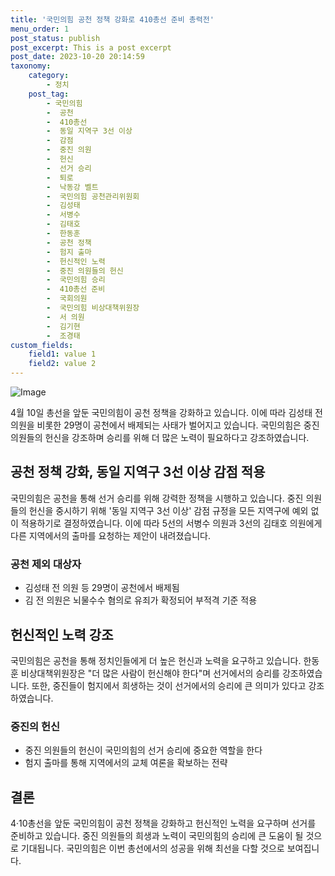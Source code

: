```yaml
---
title: '국민의힘 공천 정책 강화로 410총선 준비 총력전'
menu_order: 1
post_status: publish
post_excerpt: This is a post excerpt
post_date: 2023-10-20 20:14:59
taxonomy:
    category:
        - 정치
    post_tag:
        - 국민의힘
        -  공천
        -  410총선
        -  동일 지역구 3선 이상
        -  감점
        -  중진 의원
        -  헌신
        -  선거 승리
        -  퇴로
        -  낙동강 벨트
        -  국민의힘 공천관리위원회
        -  김성태
        -  서병수
        -  김태호
        -  한동훈
        -  공천 정책
        -  험지 출마
        -  헌신적인 노력
        -  중진 의원들의 헌신
        -  국민의힘 승리
        -  410총선 준비
        -  국회의원
        -  국민의힘 비상대책위원장
        -  서 의원
        -  김기현
        -  조경태
custom_fields:
    field1: value 1
    field2: value 2
---
```


![Image](https://imgnews.pstatic.net/image/020/2024/02/07/0003546928_001_20240207030203876.jpg?type=w647)


4월 10일 총선을 앞둔 국민의힘이 공천 정책을 강화하고 있습니다. 이에 따라 김성태 전 의원을 비롯한 29명이 공천에서 배제되는 사태가 벌어지고 있습니다. 국민의힘은 중진 의원들의 헌신을 강조하며 승리를 위해 더 많은 노력이 필요하다고 강조하였습니다.

## 공천 정책 강화, 동일 지역구 3선 이상 감점 적용
국민의힘은 공천을 통해 선거 승리를 위해 강력한 정책을 시행하고 있습니다. 중진 의원들의 헌신을 중시하기 위해 '동일 지역구 3선 이상' 감점 규정을 모든 지역구에 예외 없이 적용하기로 결정하였습니다. 이에 따라 5선의 서병수 의원과 3선의 김태호 의원에게 다른 지역에서의 출마를 요청하는 제안이 내려졌습니다.

### 공천 제외 대상자
- 김성태 전 의원 등 29명이 공천에서 배제됨
- 김 전 의원은 뇌물수수 혐의로 유죄가 확정되어 부적격 기준 적용

## 헌신적인 노력 강조
국민의힘은 공천을 통해 정치인들에게 더 높은 헌신과 노력을 요구하고 있습니다. 한동훈 비상대책위원장은 "더 많은 사람이 헌신해야 한다"며 선거에서의 승리를 강조하였습니다. 또한, 중진들이 험지에서 희생하는 것이 선거에서의 승리에 큰 의미가 있다고 강조하였습니다.

### 중진의 헌신
- 중진 의원들의 헌신이 국민의힘의 선거 승리에 중요한 역할을 한다
- 험지 출마를 통해 지역에서의 교체 여론을 확보하는 전략

## 결론
4·10총선을 앞둔 국민의힘이 공천 정책을 강화하고 헌신적인 노력을 요구하며 선거를 준비하고 있습니다. 중진 의원들의 희생과 노력이 국민의힘의 승리에 큰 도움이 될 것으로 기대됩니다. 국민의힘은 이번 총선에서의 성공을 위해 최선을 다할 것으로 보여집니다.
